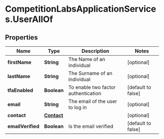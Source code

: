 # CompetitionLabsApplicationServices.UserAllOf

## Properties

Name | Type | Description | Notes
------------ | ------------- | ------------- | -------------
**firstName** | **String** | The Name of an individual | [optional] 
**lastName** | **String** | The Surname of an individual | [optional] 
**tfaEnabled** | **Boolean** | To enable two factor authentication | [default to false]
**email** | **String** | The email of the user to log in | [optional] 
**contact** | [**Contact**](Contact.md) |  | [optional] 
**emailVerified** | **Boolean** | Is the email verified | [default to false]



